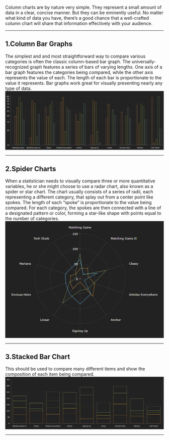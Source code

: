 Column charts are by nature very simple. They represent a small amount of data in a clear, concise manner. But they can be eminently useful. No matter what kind of data you have, there’s a good chance that a well-crafted column chart will share that information effectively with your audience.
***
## 1.Column Bar Graphs
The simplest and and most straightforward way to compare various categories is often the classic column-based bar graph. The universally-recognized graph features a series of bars of varying lengths.
One axis of a bar graph features the categories being compared, while the other axis represents the value of each. The length of each bar is proportionate to the value it represents.
Bar graphs work great for visually presenting nearly any type of data.
![ColumnBarGraphs](/img/ColumnBarGraphs.PNG)
***

## 2.Spider Charts
When a statistician needs to visually compare three or more quantitative variables, he or she might choose to use a radar chart, also known as a spider or star chart. The chart usually consists of a series of radii, each representing a different category, that splay out from a center point like spokes.
The length of each “spoke” is proportionate to the value being compared. For each category, the spokes are then connected with a line of a designated pattern or color, forming a star-like shape with points equal to the number of categories.
![SpiderCharts](/img/SpiderCharts.PNG)
***

## 3.Stacked Bar Chart
This should be used to compare many different items and show the composition of each item being compared.
![StackedBarGraphs](/img/StackedBarGraphs.PNG)
***
